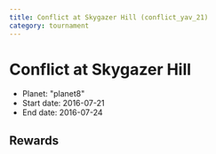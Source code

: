 ```yaml
---
title: Conflict at Skygazer Hill (conflict_yav_21)
category: tournament
---
```

# Conflict at Skygazer Hill

  * Planet: "planet8"
  * Start date: 2016-07-21
  * End date: 2016-07-24

## Rewards

